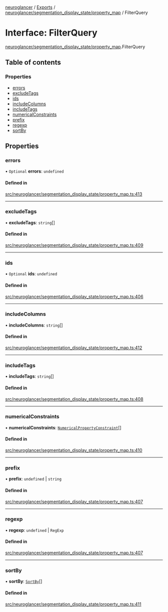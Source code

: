 [neuroglancer](../README.md) / [Exports](../modules.md) / [neuroglancer/segmentation\_display\_state/property\_map](../modules/neuroglancer_segmentation_display_state_property_map.md) / FilterQuery

# Interface: FilterQuery

[neuroglancer/segmentation_display_state/property_map](../modules/neuroglancer_segmentation_display_state_property_map.md).FilterQuery

## Table of contents

### Properties

- [errors](neuroglancer_segmentation_display_state_property_map.FilterQuery.md#errors)
- [excludeTags](neuroglancer_segmentation_display_state_property_map.FilterQuery.md#excludetags)
- [ids](neuroglancer_segmentation_display_state_property_map.FilterQuery.md#ids)
- [includeColumns](neuroglancer_segmentation_display_state_property_map.FilterQuery.md#includecolumns)
- [includeTags](neuroglancer_segmentation_display_state_property_map.FilterQuery.md#includetags)
- [numericalConstraints](neuroglancer_segmentation_display_state_property_map.FilterQuery.md#numericalconstraints)
- [prefix](neuroglancer_segmentation_display_state_property_map.FilterQuery.md#prefix)
- [regexp](neuroglancer_segmentation_display_state_property_map.FilterQuery.md#regexp)
- [sortBy](neuroglancer_segmentation_display_state_property_map.FilterQuery.md#sortby)

## Properties

### errors

• `Optional` **errors**: `undefined`

#### Defined in

[src/neuroglancer/segmentation_display_state/property_map.ts:413](https://github.com/ActiveBrainAtlas2/neuroglancer/blob/91617476/src/neuroglancer/segmentation_display_state/property_map.ts#L413)

___

### excludeTags

• **excludeTags**: `string`[]

#### Defined in

[src/neuroglancer/segmentation_display_state/property_map.ts:409](https://github.com/ActiveBrainAtlas2/neuroglancer/blob/91617476/src/neuroglancer/segmentation_display_state/property_map.ts#L409)

___

### ids

• `Optional` **ids**: `undefined`

#### Defined in

[src/neuroglancer/segmentation_display_state/property_map.ts:406](https://github.com/ActiveBrainAtlas2/neuroglancer/blob/91617476/src/neuroglancer/segmentation_display_state/property_map.ts#L406)

___

### includeColumns

• **includeColumns**: `string`[]

#### Defined in

[src/neuroglancer/segmentation_display_state/property_map.ts:412](https://github.com/ActiveBrainAtlas2/neuroglancer/blob/91617476/src/neuroglancer/segmentation_display_state/property_map.ts#L412)

___

### includeTags

• **includeTags**: `string`[]

#### Defined in

[src/neuroglancer/segmentation_display_state/property_map.ts:408](https://github.com/ActiveBrainAtlas2/neuroglancer/blob/91617476/src/neuroglancer/segmentation_display_state/property_map.ts#L408)

___

### numericalConstraints

• **numericalConstraints**: [`NumericalPropertyConstraint`](neuroglancer_segmentation_display_state_property_map.NumericalPropertyConstraint.md)[]

#### Defined in

[src/neuroglancer/segmentation_display_state/property_map.ts:410](https://github.com/ActiveBrainAtlas2/neuroglancer/blob/91617476/src/neuroglancer/segmentation_display_state/property_map.ts#L410)

___

### prefix

• **prefix**: `undefined` \| `string`

#### Defined in

[src/neuroglancer/segmentation_display_state/property_map.ts:407](https://github.com/ActiveBrainAtlas2/neuroglancer/blob/91617476/src/neuroglancer/segmentation_display_state/property_map.ts#L407)

___

### regexp

• **regexp**: `undefined` \| `RegExp`

#### Defined in

[src/neuroglancer/segmentation_display_state/property_map.ts:407](https://github.com/ActiveBrainAtlas2/neuroglancer/blob/91617476/src/neuroglancer/segmentation_display_state/property_map.ts#L407)

___

### sortBy

• **sortBy**: [`SortBy`](neuroglancer_segmentation_display_state_property_map.SortBy.md)[]

#### Defined in

[src/neuroglancer/segmentation_display_state/property_map.ts:411](https://github.com/ActiveBrainAtlas2/neuroglancer/blob/91617476/src/neuroglancer/segmentation_display_state/property_map.ts#L411)
